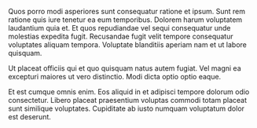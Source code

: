 Quos porro modi asperiores sunt consequatur ratione et ipsum. Sunt rem ratione quis iure tenetur ea eum temporibus. Dolorem harum voluptatem laudantium quia et. Et quos repudiandae vel sequi consequatur unde molestias expedita fugit. Recusandae fugit velit tempore consequatur voluptates aliquam tempora. Voluptate blanditiis aperiam nam et ut labore quisquam.
 Ut placeat officiis qui et quo quisquam natus autem fugiat. Vel magni ea excepturi maiores ut vero distinctio. Modi dicta optio optio eaque.
 Et est cumque omnis enim. Eos aliquid in et adipisci tempore dolorum odio consectetur. Libero placeat praesentium voluptas commodi totam placeat sunt similique voluptates. Cupiditate ab iusto numquam voluptatum dolor est deserunt.